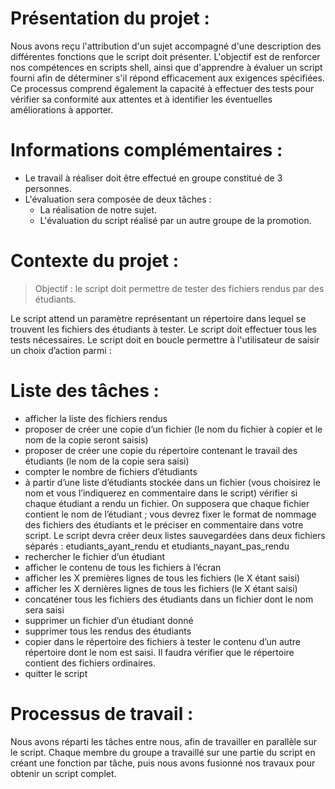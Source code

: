 # Présentation du projet :

Nous avons reçu l'attribution d'un sujet accompagné d'une description des différentes fonctions que le script doit
présenter. L'objectif est de renforcer nos compétences en scripts shell, ainsi que d'apprendre à évaluer un script
fourni afin de déterminer s'il répond efficacement aux exigences spécifiées. Ce processus comprend également la capacité
à effectuer des tests pour vérifier sa conformité aux attentes et à identifier les éventuelles améliorations à apporter.

# Informations complémentaires :

- Le travail à réaliser doit être effectué en groupe constitué de 3 personnes.
- L'évaluation sera composée de deux tâches :
    - La réalisation de notre sujet.
    - L'évaluation du script réalisé par un autre groupe de la promotion.

# Contexte du projet :

> Objectif : le script doit permettre de tester des fichiers rendus par des
> étudiants.
>
Le script attend un paramètre représentant un répertoire dans lequel se
trouvent les fichiers des étudiants à tester.
Le script doit effectuer tous les tests nécessaires.
Le script doit en boucle permettre à l'utilisateur de saisir un choix d’action parmi :

# Liste des tâches :

- afficher la liste des fichiers rendus
- proposer de créer une copie d’un fichier (le nom du fichier à copier
  et le nom de la copie seront saisis)
- proposer de créer une copie du répertoire contenant le travail des
  étudiants (le nom de la copie sera saisi)
- compter le nombre de fichiers d’étudiants
- à partir d’une liste d’étudiants stockée dans un fichier (vous
  choisirez le nom et vous l’indiquerez en commentaire dans le script)
  vérifier si chaque étudiant a rendu un fichier. On supposera que
  chaque fichier contient le nom de l’étudiant ; vous devrez fixer le
  format de nommage des fichiers des étudiants et le préciser en
  commentaire dans votre script. Le script devra créer deux listes
  sauvegardées dans deux fichiers séparés : etudiants_ayant_rendu et
  etudiants_nayant_pas_rendu
- rechercher le fichier d’un étudiant
- afficher le contenu de tous les fichiers à l’écran
- afficher les X premières lignes de tous les fichiers (le X étant saisi)
- afficher les X dernières lignes de tous les fichiers (le X étant saisi)
- concaténer tous les fichiers des étudiants dans un fichier dont le
  nom sera saisi
- supprimer un fichier d’un étudiant donné
- supprimer tous les rendus des étudiants
- copier dans le répertoire des fichiers à tester le contenu d’un autre
  répertoire dont le nom est saisi. Il faudra vérifier que le répertoire
  contient des fichiers ordinaires.
- quitter le script

# Processus de travail :

Nous avons réparti les tâches entre nous, afin de travailler en parallèle sur le script. Chaque membre du groupe a
travaillé sur une partie du script en créant une fonction par tâche, puis nous avons fusionné nos travaux pour obtenir
un script complet.
